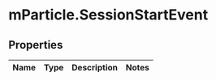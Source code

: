 # mParticle.SessionStartEvent

## Properties
Name | Type | Description | Notes
------------ | ------------- | ------------- | -------------


